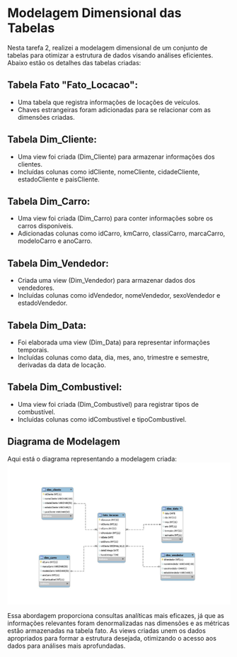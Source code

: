 # Modelagem Dimensional das Tabelas

Nesta tarefa 2, realizei a modelagem dimensional de um conjunto de tabelas para otimizar a estrutura de dados visando análises eficientes. Abaixo estão os detalhes das tabelas criadas:

## Tabela Fato "Fato_Locacao":
- Uma tabela que registra informações de locações de veículos.
- Chaves estrangeiras foram adicionadas para se relacionar com as dimensões criadas.

## Tabela Dim_Cliente:
- Uma view foi criada (Dim_Cliente) para armazenar informações dos clientes.
- Incluídas colunas como idCliente, nomeCliente, cidadeCliente, estadoCliente e paisCliente.

## Tabela Dim_Carro:
- Uma view foi criada (Dim_Carro) para conter informações sobre os carros disponíveis.
- Adicionadas colunas como idCarro, kmCarro, classiCarro, marcaCarro, modeloCarro e anoCarro.

## Tabela Dim_Vendedor:
- Criada uma view (Dim_Vendedor) para armazenar dados dos vendedores.
- Incluídas colunas como idVendedor, nomeVendedor, sexoVendedor e estadoVendedor.

## Tabela Dim_Data:
- Foi elaborada uma view (Dim_Data) para representar informações temporais.
- Incluídas colunas como data, dia, mes, ano, trimestre e semestre, derivadas da data de locação.

## Tabela Dim_Combustivel:
- Uma view foi criada (Dim_Combustivel) para registrar tipos de combustível.
- Incluídas colunas como idCombustivel e tipoCombustivel.

## Diagrama de Modelagem
Aqui está o diagrama representando a modelagem criada:
![Modelagem Dimensional](modeloLogico.jpg)

Essa abordagem proporciona consultas analíticas mais eficazes, já que as informações relevantes foram denormalizadas nas dimensões e as métricas estão armazenadas na tabela fato. As views criadas unem os dados apropriados para formar a estrutura desejada, otimizando o acesso aos dados para análises mais aprofundadas.


